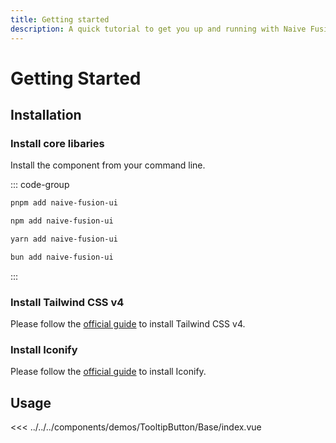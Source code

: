 ```yaml
---
title: Getting started
description: A quick tutorial to get you up and running with Naive Fusion UI.
---
```


# Getting Started

## Installation

### Install core libaries

Install the component from your command line.

::: code-group

```sh [pnpm]
pnpm add naive-fusion-ui
```

```sh [npm]
npm add naive-fusion-ui
```

```sh [yarn]
yarn add naive-fusion-ui
```

```sh [bun]
bun add naive-fusion-ui
```

:::

### Install Tailwind CSS v4

Please follow the [official guide](https://tailwindcss.com/docs/installation) to install Tailwind CSS v4.

### Install Iconify

Please follow the [official guide](https://iconify.design/docs/usage/css/tailwind/tailwind4/) to install Iconify.

## Usage

<ComponentPreview category="TooltipButton" name="Base" title="TooltipButton" disableCode />

<<< ../../../components/demos/TooltipButton/Base/index.vue
